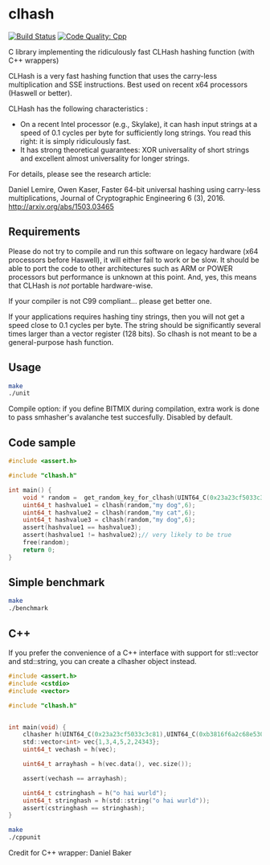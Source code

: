 # clhash
[![Build Status](https://travis-ci.org/lemire/clhash.png)](https://travis-ci.org/lemire/clhash)
[![Code Quality: Cpp](https://img.shields.io/lgtm/grade/cpp/g/lemire/clhash.svg?logo=lgtm&logoWidth=18)](https://lgtm.com/projects/g/lemire/clhash/context:cpp)

C library implementing the ridiculously fast CLHash hashing function (with C++ wrappers)


 CLHash is a very fast hashing function that uses the
 carry-less multiplication and SSE instructions.
 Best used on recent x64 processors (Haswell or better).

CLHash has the following characteristics :

* On a recent Intel processor (e.g., Skylake), it can hash input strings at a speed of 0.1 cycles per byte for sufficiently long strings. You read this right: it is simply ridiculously fast.
* It has strong theoretical guarantees: XOR universality of short strings and excellent almost universality for longer strings.

For details, please see the research article:

Daniel Lemire, Owen Kaser, Faster 64-bit universal hashing using carry-less multiplications, Journal of Cryptographic Engineering 6 (3), 2016. http://arxiv.org/abs/1503.03465

## Requirements


Please do not try to compile and run this software on legacy hardware (x64 processors
before Haswell), it will either fail to work or be slow. It should be able to port
the code to other architectures such as ARM or POWER processors but performance is
unknown at this point. And, yes, this means that CLHash is *not* portable hardware-wise.

If your compiler is not C99 compliant... please get better one.

If your applications requires hashing tiny strings, then you will not get a speed close to 0.1 cycles per byte. 
The string should be significantly several times larger than a vector register (128 bits). So clhash is not
meant to be a general-purpose hash function.


## Usage

 ```bash
 make
 ./unit
 ```
Compile option: if you define BITMIX during compilation, extra work is done to
pass smhasher's avalanche test succesfully. Disabled by default.

## Code sample

```C
#include <assert.h>

#include "clhash.h"

int main() {
    void * random =  get_random_key_for_clhash(UINT64_C(0x23a23cf5033c3c81),UINT64_C(0xb3816f6a2c68e530));
    uint64_t hashvalue1 = clhash(random,"my dog",6);
    uint64_t hashvalue2 = clhash(random,"my cat",6);
    uint64_t hashvalue3 = clhash(random,"my dog",6);
    assert(hashvalue1 == hashvalue3);
    assert(hashvalue1 != hashvalue2);// very likely to be true
    free(random);
    return 0;
}
```

## Simple benchmark

 ```bash
 make
 ./benchmark
 ```

 ## C++

If you prefer the convenience of a C++ interface with support for stl::vector and std::string,
you can create a clhasher object instead.

```C
#include <assert.h>
#include <cstdio>
#include <vector>

#include "clhash.h"


int main(void) {
    clhasher h(UINT64_C(0x23a23cf5033c3c81),UINT64_C(0xb3816f6a2c68e530));
    std::vector<int> vec{1,3,4,5,2,24343};
    uint64_t vechash = h(vec);

    uint64_t arrayhash = h(vec.data(), vec.size());

    assert(vechash == arrayhash);

    uint64_t cstringhash = h("o hai wurld");
    uint64_t stringhash = h(std::string("o hai wurld"));
    assert(cstringhash == stringhash);
}
```

 ```bash
 make
 ./cppunit
 ```


Credit for C++ wrapper: Daniel Baker
